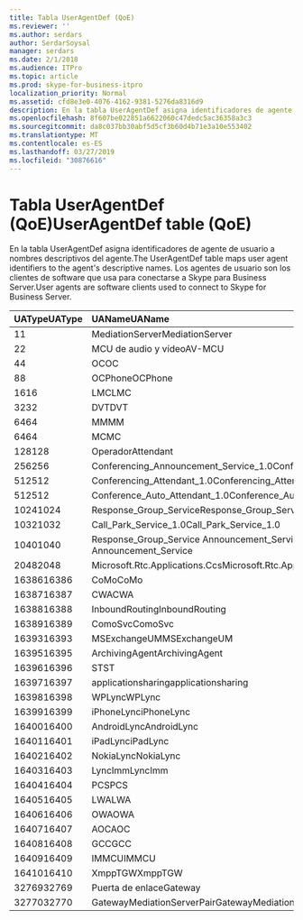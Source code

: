 ```yaml
---
title: Tabla UserAgentDef (QoE)
ms.reviewer: ''
ms.author: serdars
author: SerdarSoysal
manager: serdars
ms.date: 2/1/2018
ms.audience: ITPro
ms.topic: article
ms.prod: skype-for-business-itpro
localization_priority: Normal
ms.assetid: cfd8e3e0-4076-4162-9381-5276da8316d9
description: En la tabla UserAgentDef asigna identificadores de agente de usuario a nombres descriptivos del agente. Los agentes de usuario son los clientes de software que usa para conectarse a Skype para Business Server.
ms.openlocfilehash: 8f607be022851a6622060c47dedc5ac36358a3c3
ms.sourcegitcommit: da8c037bb30abf5d5cf3b60d4b71e3a10e553402
ms.translationtype: MT
ms.contentlocale: es-ES
ms.lasthandoff: 03/27/2019
ms.locfileid: "30876616"
---
```

# <a name="useragentdef-table-qoe"></a><span data-ttu-id="2a72c-104">Tabla UserAgentDef (QoE)</span><span class="sxs-lookup"><span data-stu-id="2a72c-104">UserAgentDef table (QoE)</span></span>
 
<span data-ttu-id="2a72c-105">En la tabla UserAgentDef asigna identificadores de agente de usuario a nombres descriptivos del agente.</span><span class="sxs-lookup"><span data-stu-id="2a72c-105">The UserAgentDef table maps user agent identifiers to the agent's descriptive names.</span></span> <span data-ttu-id="2a72c-106">Los agentes de usuario son los clientes de software que usa para conectarse a Skype para Business Server.</span><span class="sxs-lookup"><span data-stu-id="2a72c-106">User agents are software clients used to connect to Skype for Business Server.</span></span>
  
|<span data-ttu-id="2a72c-107">**UAType**</span><span class="sxs-lookup"><span data-stu-id="2a72c-107">**UAType**</span></span>|<span data-ttu-id="2a72c-108">**UAName**</span><span class="sxs-lookup"><span data-stu-id="2a72c-108">**UAName**</span></span>|<span data-ttu-id="2a72c-109">**UACategory**</span><span class="sxs-lookup"><span data-stu-id="2a72c-109">**UACategory**</span></span>|
|:-----|:-----|:-----|
|<span data-ttu-id="2a72c-110">1</span><span class="sxs-lookup"><span data-stu-id="2a72c-110">1</span></span>  <br/> |<span data-ttu-id="2a72c-111">MediationServer</span><span class="sxs-lookup"><span data-stu-id="2a72c-111">MediationServer</span></span>  <br/> |<span data-ttu-id="2a72c-112">MediationServer</span><span class="sxs-lookup"><span data-stu-id="2a72c-112">MediationServer</span></span>  <br/> |
|<span data-ttu-id="2a72c-113">2</span><span class="sxs-lookup"><span data-stu-id="2a72c-113">2</span></span>  <br/> |<span data-ttu-id="2a72c-114">MCU de audio y vídeo</span><span class="sxs-lookup"><span data-stu-id="2a72c-114">AV-MCU</span></span>  <br/> |<span data-ttu-id="2a72c-115">MCU de audio y vídeo</span><span class="sxs-lookup"><span data-stu-id="2a72c-115">AV-MCU</span></span>  <br/> |
|<span data-ttu-id="2a72c-116">4</span><span class="sxs-lookup"><span data-stu-id="2a72c-116">4</span></span>  <br/> |<span data-ttu-id="2a72c-117">OC</span><span class="sxs-lookup"><span data-stu-id="2a72c-117">OC</span></span>  <br/> |<span data-ttu-id="2a72c-118">OC</span><span class="sxs-lookup"><span data-stu-id="2a72c-118">OC</span></span>  <br/> |
|<span data-ttu-id="2a72c-119">8</span><span class="sxs-lookup"><span data-stu-id="2a72c-119">8</span></span>  <br/> |<span data-ttu-id="2a72c-120">OCPhone</span><span class="sxs-lookup"><span data-stu-id="2a72c-120">OCPhone</span></span>  <br/> |<span data-ttu-id="2a72c-121">OCPhone</span><span class="sxs-lookup"><span data-stu-id="2a72c-121">OCPhone</span></span>  <br/> |
|<span data-ttu-id="2a72c-122">16</span><span class="sxs-lookup"><span data-stu-id="2a72c-122">16</span></span>  <br/> |<span data-ttu-id="2a72c-123">LMC</span><span class="sxs-lookup"><span data-stu-id="2a72c-123">LMC</span></span>  <br/> |<span data-ttu-id="2a72c-124">LMC</span><span class="sxs-lookup"><span data-stu-id="2a72c-124">LMC</span></span>  <br/> |
|<span data-ttu-id="2a72c-125">32</span><span class="sxs-lookup"><span data-stu-id="2a72c-125">32</span></span>  <br/> |<span data-ttu-id="2a72c-126">DVT</span><span class="sxs-lookup"><span data-stu-id="2a72c-126">DVT</span></span>  <br/> |<span data-ttu-id="2a72c-127">DVT</span><span class="sxs-lookup"><span data-stu-id="2a72c-127">DVT</span></span>  <br/> |
|<span data-ttu-id="2a72c-128">64</span><span class="sxs-lookup"><span data-stu-id="2a72c-128">64</span></span>  <br/> |<span data-ttu-id="2a72c-129">MM</span><span class="sxs-lookup"><span data-stu-id="2a72c-129">MM</span></span>  <br/> |<span data-ttu-id="2a72c-130">MM</span><span class="sxs-lookup"><span data-stu-id="2a72c-130">MM</span></span>  <br/> |
|<span data-ttu-id="2a72c-131">64</span><span class="sxs-lookup"><span data-stu-id="2a72c-131">64</span></span>  <br/> |<span data-ttu-id="2a72c-132">MC</span><span class="sxs-lookup"><span data-stu-id="2a72c-132">MC</span></span>  <br/> |<span data-ttu-id="2a72c-133">MM</span><span class="sxs-lookup"><span data-stu-id="2a72c-133">MM</span></span>  <br/> |
|<span data-ttu-id="2a72c-134">128</span><span class="sxs-lookup"><span data-stu-id="2a72c-134">128</span></span>  <br/> |<span data-ttu-id="2a72c-135">Operador</span><span class="sxs-lookup"><span data-stu-id="2a72c-135">Attendant</span></span>  <br/> |<span data-ttu-id="2a72c-136">Operador</span><span class="sxs-lookup"><span data-stu-id="2a72c-136">Attendant</span></span>  <br/> |
|<span data-ttu-id="2a72c-137">256</span><span class="sxs-lookup"><span data-stu-id="2a72c-137">256</span></span>  <br/> |<span data-ttu-id="2a72c-138">Conferencing_Announcement_Service_1.0</span><span class="sxs-lookup"><span data-stu-id="2a72c-138">Conferencing_Announcement_Service_1.0</span></span>  <br/> |<span data-ttu-id="2a72c-139">ENTIDADES DE CERTIFICACIÓN</span><span class="sxs-lookup"><span data-stu-id="2a72c-139">CAS</span></span>  <br/> |
|<span data-ttu-id="2a72c-140">512</span><span class="sxs-lookup"><span data-stu-id="2a72c-140">512</span></span>  <br/> |<span data-ttu-id="2a72c-141">Conferencing_Attendant_1.0</span><span class="sxs-lookup"><span data-stu-id="2a72c-141">Conferencing_Attendant_1.0</span></span>  <br/> |<span data-ttu-id="2a72c-142">CAA</span><span class="sxs-lookup"><span data-stu-id="2a72c-142">CAA</span></span>  <br/> |
|<span data-ttu-id="2a72c-143">512</span><span class="sxs-lookup"><span data-stu-id="2a72c-143">512</span></span>  <br/> |<span data-ttu-id="2a72c-144">Conference_Auto_Attendant_1.0</span><span class="sxs-lookup"><span data-stu-id="2a72c-144">Conference_Auto_Attendant_1.0</span></span>  <br/> |<span data-ttu-id="2a72c-145">CAA</span><span class="sxs-lookup"><span data-stu-id="2a72c-145">CAA</span></span>  <br/> |
|<span data-ttu-id="2a72c-146">1024</span><span class="sxs-lookup"><span data-stu-id="2a72c-146">1024</span></span>  <br/> |<span data-ttu-id="2a72c-147">Response_Group_Service</span><span class="sxs-lookup"><span data-stu-id="2a72c-147">Response_Group_Service</span></span>  <br/> |<span data-ttu-id="2a72c-148">RGS</span><span class="sxs-lookup"><span data-stu-id="2a72c-148">RGS</span></span>  <br/> |
|<span data-ttu-id="2a72c-149">1032</span><span class="sxs-lookup"><span data-stu-id="2a72c-149">1032</span></span>  <br/> |<span data-ttu-id="2a72c-150">Call_Park_Service_1.0</span><span class="sxs-lookup"><span data-stu-id="2a72c-150">Call_Park_Service_1.0</span></span>  <br/> |<span data-ttu-id="2a72c-151">CPS</span><span class="sxs-lookup"><span data-stu-id="2a72c-151">CPS</span></span>  <br/> |
|<span data-ttu-id="2a72c-152">1040</span><span class="sxs-lookup"><span data-stu-id="2a72c-152">1040</span></span>  <br/> |<span data-ttu-id="2a72c-153">Response_Group_Service Announcement_Service</span><span class="sxs-lookup"><span data-stu-id="2a72c-153">Response_Group_Service Announcement_Service</span></span>  <br/> |<span data-ttu-id="2a72c-154">COMO</span><span class="sxs-lookup"><span data-stu-id="2a72c-154">AS</span></span>  <br/> |
|<span data-ttu-id="2a72c-155">2048</span><span class="sxs-lookup"><span data-stu-id="2a72c-155">2048</span></span>  <br/> |<span data-ttu-id="2a72c-156">Microsoft.Rtc.Applications.Ccs</span><span class="sxs-lookup"><span data-stu-id="2a72c-156">Microsoft.Rtc.Applications.Ccs</span></span>  <br/> |<span data-ttu-id="2a72c-157">CCS</span><span class="sxs-lookup"><span data-stu-id="2a72c-157">CCS</span></span>  <br/> |
|<span data-ttu-id="2a72c-158">16386</span><span class="sxs-lookup"><span data-stu-id="2a72c-158">16386</span></span>  <br/> |<span data-ttu-id="2a72c-159">CoMo</span><span class="sxs-lookup"><span data-stu-id="2a72c-159">CoMo</span></span>  <br/> |<span data-ttu-id="2a72c-160">CoMo</span><span class="sxs-lookup"><span data-stu-id="2a72c-160">CoMo</span></span>  <br/> |
|<span data-ttu-id="2a72c-161">16387</span><span class="sxs-lookup"><span data-stu-id="2a72c-161">16387</span></span>  <br/> |<span data-ttu-id="2a72c-162">CWA</span><span class="sxs-lookup"><span data-stu-id="2a72c-162">CWA</span></span>  <br/> |<span data-ttu-id="2a72c-163">CWA</span><span class="sxs-lookup"><span data-stu-id="2a72c-163">CWA</span></span>  <br/> |
|<span data-ttu-id="2a72c-164">16388</span><span class="sxs-lookup"><span data-stu-id="2a72c-164">16388</span></span>  <br/> |<span data-ttu-id="2a72c-165">InboundRouting</span><span class="sxs-lookup"><span data-stu-id="2a72c-165">InboundRouting</span></span>  <br/> |<span data-ttu-id="2a72c-166">InboundRouting</span><span class="sxs-lookup"><span data-stu-id="2a72c-166">InboundRouting</span></span>  <br/> |
|<span data-ttu-id="2a72c-167">16389</span><span class="sxs-lookup"><span data-stu-id="2a72c-167">16389</span></span>  <br/> |<span data-ttu-id="2a72c-168">ComoSvc</span><span class="sxs-lookup"><span data-stu-id="2a72c-168">ComoSvc</span></span>  <br/> |<span data-ttu-id="2a72c-169">ComoSvc</span><span class="sxs-lookup"><span data-stu-id="2a72c-169">ComoSvc</span></span>  <br/> |
|<span data-ttu-id="2a72c-170">16393</span><span class="sxs-lookup"><span data-stu-id="2a72c-170">16393</span></span>  <br/> |<span data-ttu-id="2a72c-171">MSExchangeUM</span><span class="sxs-lookup"><span data-stu-id="2a72c-171">MSExchangeUM</span></span>  <br/> |<span data-ttu-id="2a72c-172">ExUM</span><span class="sxs-lookup"><span data-stu-id="2a72c-172">ExUM</span></span>  <br/> |
|<span data-ttu-id="2a72c-173">16395</span><span class="sxs-lookup"><span data-stu-id="2a72c-173">16395</span></span>  <br/> |<span data-ttu-id="2a72c-174">ArchivingAgent</span><span class="sxs-lookup"><span data-stu-id="2a72c-174">ArchivingAgent</span></span>  <br/> |<span data-ttu-id="2a72c-175">ARCHAGENT</span><span class="sxs-lookup"><span data-stu-id="2a72c-175">ARCHAGENT</span></span>  <br/> |
|<span data-ttu-id="2a72c-176">16396</span><span class="sxs-lookup"><span data-stu-id="2a72c-176">16396</span></span>  <br/> |<span data-ttu-id="2a72c-177">ST</span><span class="sxs-lookup"><span data-stu-id="2a72c-177">ST</span></span>  <br/> |<span data-ttu-id="2a72c-178">ST</span><span class="sxs-lookup"><span data-stu-id="2a72c-178">ST</span></span>  <br/> |
|<span data-ttu-id="2a72c-179">16397</span><span class="sxs-lookup"><span data-stu-id="2a72c-179">16397</span></span>  <br/> |<span data-ttu-id="2a72c-180">applicationsharing</span><span class="sxs-lookup"><span data-stu-id="2a72c-180">applicationsharing</span></span>  <br/> |<span data-ttu-id="2a72c-181">ASMCU</span><span class="sxs-lookup"><span data-stu-id="2a72c-181">ASMCU</span></span>  <br/> |
|<span data-ttu-id="2a72c-182">16398</span><span class="sxs-lookup"><span data-stu-id="2a72c-182">16398</span></span>  <br/> |<span data-ttu-id="2a72c-183">WPLync</span><span class="sxs-lookup"><span data-stu-id="2a72c-183">WPLync</span></span>  <br/> |<span data-ttu-id="2a72c-184">WPLync</span><span class="sxs-lookup"><span data-stu-id="2a72c-184">WPLync</span></span>  <br/> |
|<span data-ttu-id="2a72c-185">16399</span><span class="sxs-lookup"><span data-stu-id="2a72c-185">16399</span></span>  <br/> |<span data-ttu-id="2a72c-186">iPhoneLync</span><span class="sxs-lookup"><span data-stu-id="2a72c-186">iPhoneLync</span></span>  <br/> |<span data-ttu-id="2a72c-187">iPhoneLync</span><span class="sxs-lookup"><span data-stu-id="2a72c-187">iPhoneLync</span></span>  <br/> |
|<span data-ttu-id="2a72c-188">16400</span><span class="sxs-lookup"><span data-stu-id="2a72c-188">16400</span></span>  <br/> |<span data-ttu-id="2a72c-189">AndroidLync</span><span class="sxs-lookup"><span data-stu-id="2a72c-189">AndroidLync</span></span>  <br/> |<span data-ttu-id="2a72c-190">AndroidLync</span><span class="sxs-lookup"><span data-stu-id="2a72c-190">AndroidLync</span></span>  <br/> |
|<span data-ttu-id="2a72c-191">16401</span><span class="sxs-lookup"><span data-stu-id="2a72c-191">16401</span></span>  <br/> |<span data-ttu-id="2a72c-192">iPadLync</span><span class="sxs-lookup"><span data-stu-id="2a72c-192">iPadLync</span></span>  <br/> |<span data-ttu-id="2a72c-193">iPadLync</span><span class="sxs-lookup"><span data-stu-id="2a72c-193">iPadLync</span></span>  <br/> |
|<span data-ttu-id="2a72c-194">16402</span><span class="sxs-lookup"><span data-stu-id="2a72c-194">16402</span></span>  <br/> |<span data-ttu-id="2a72c-195">NokiaLync</span><span class="sxs-lookup"><span data-stu-id="2a72c-195">NokiaLync</span></span>  <br/> |<span data-ttu-id="2a72c-196">NokiaLync</span><span class="sxs-lookup"><span data-stu-id="2a72c-196">NokiaLync</span></span>  <br/> |
|<span data-ttu-id="2a72c-197">16403</span><span class="sxs-lookup"><span data-stu-id="2a72c-197">16403</span></span>  <br/> |<span data-ttu-id="2a72c-198">LyncImm</span><span class="sxs-lookup"><span data-stu-id="2a72c-198">LyncImm</span></span>  <br/> |<span data-ttu-id="2a72c-199">LyncImm</span><span class="sxs-lookup"><span data-stu-id="2a72c-199">LyncImm</span></span>  <br/> |
|<span data-ttu-id="2a72c-200">16404</span><span class="sxs-lookup"><span data-stu-id="2a72c-200">16404</span></span>  <br/> |<span data-ttu-id="2a72c-201">PCS</span><span class="sxs-lookup"><span data-stu-id="2a72c-201">PCS</span></span>  <br/> |<span data-ttu-id="2a72c-202">PCS</span><span class="sxs-lookup"><span data-stu-id="2a72c-202">PCS</span></span>  <br/> |
|<span data-ttu-id="2a72c-203">16405</span><span class="sxs-lookup"><span data-stu-id="2a72c-203">16405</span></span>  <br/> |<span data-ttu-id="2a72c-204">LWA</span><span class="sxs-lookup"><span data-stu-id="2a72c-204">LWA</span></span>  <br/> |<span data-ttu-id="2a72c-205">LWA</span><span class="sxs-lookup"><span data-stu-id="2a72c-205">LWA</span></span>  <br/> |
|<span data-ttu-id="2a72c-206">16406</span><span class="sxs-lookup"><span data-stu-id="2a72c-206">16406</span></span>  <br/> |<span data-ttu-id="2a72c-207">OWA</span><span class="sxs-lookup"><span data-stu-id="2a72c-207">OWA</span></span>  <br/> |<span data-ttu-id="2a72c-208">OWA</span><span class="sxs-lookup"><span data-stu-id="2a72c-208">OWA</span></span>  <br/> |
|<span data-ttu-id="2a72c-209">16407</span><span class="sxs-lookup"><span data-stu-id="2a72c-209">16407</span></span>  <br/> |<span data-ttu-id="2a72c-210">AOC</span><span class="sxs-lookup"><span data-stu-id="2a72c-210">AOC</span></span>  <br/> |<span data-ttu-id="2a72c-211">AOC</span><span class="sxs-lookup"><span data-stu-id="2a72c-211">AOC</span></span>  <br/> |
|<span data-ttu-id="2a72c-212">16408</span><span class="sxs-lookup"><span data-stu-id="2a72c-212">16408</span></span>  <br/> |<span data-ttu-id="2a72c-213">GCC</span><span class="sxs-lookup"><span data-stu-id="2a72c-213">GCC</span></span>  <br/> |<span data-ttu-id="2a72c-214">GCC</span><span class="sxs-lookup"><span data-stu-id="2a72c-214">GCC</span></span>  <br/> |
|<span data-ttu-id="2a72c-215">16409</span><span class="sxs-lookup"><span data-stu-id="2a72c-215">16409</span></span>  <br/> |<span data-ttu-id="2a72c-216">IMMCU</span><span class="sxs-lookup"><span data-stu-id="2a72c-216">IMMCU</span></span>  <br/> |<span data-ttu-id="2a72c-217">IMMCU</span><span class="sxs-lookup"><span data-stu-id="2a72c-217">IMMCU</span></span>  <br/> |
|<span data-ttu-id="2a72c-218">16410</span><span class="sxs-lookup"><span data-stu-id="2a72c-218">16410</span></span>  <br/> |<span data-ttu-id="2a72c-219">XmppTGW</span><span class="sxs-lookup"><span data-stu-id="2a72c-219">XmppTGW</span></span>  <br/> |<span data-ttu-id="2a72c-220">XmppGateway</span><span class="sxs-lookup"><span data-stu-id="2a72c-220">XmppGateway</span></span>  <br/> |
|<span data-ttu-id="2a72c-221">32769</span><span class="sxs-lookup"><span data-stu-id="2a72c-221">32769</span></span>  <br/> |<span data-ttu-id="2a72c-222">Puerta de enlace</span><span class="sxs-lookup"><span data-stu-id="2a72c-222">Gateway</span></span>  <br/> |<span data-ttu-id="2a72c-223">Puerta de enlace</span><span class="sxs-lookup"><span data-stu-id="2a72c-223">Gateway</span></span>  <br/> |
|<span data-ttu-id="2a72c-224">32770</span><span class="sxs-lookup"><span data-stu-id="2a72c-224">32770</span></span>  <br/> |<span data-ttu-id="2a72c-225">GatewayMediationServerPair</span><span class="sxs-lookup"><span data-stu-id="2a72c-225">GatewayMediationServerPair</span></span>  <br/> |<span data-ttu-id="2a72c-226">GatewayMediationServerPair</span><span class="sxs-lookup"><span data-stu-id="2a72c-226">GatewayMediationServerPair</span></span>  <br/> |
   

